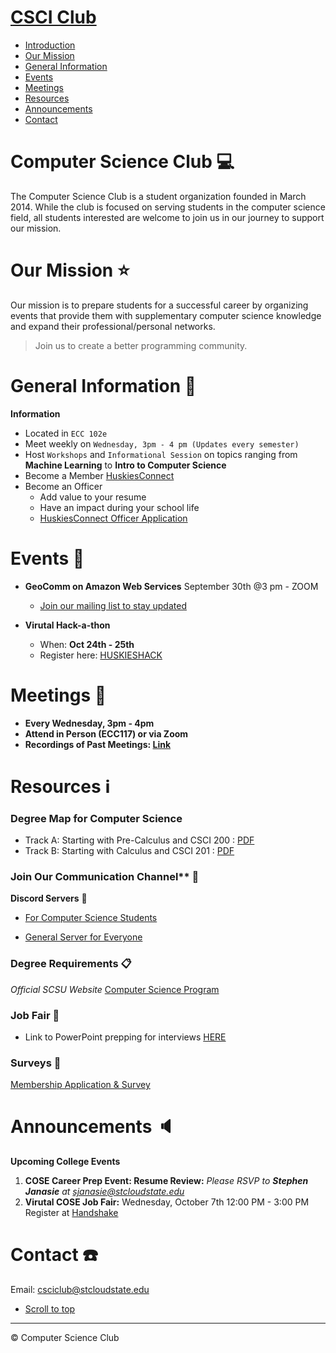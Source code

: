 # [CSCI Club](#csci-club)
   - [Introduction](#computer-science-club-computer)
   - [Our Mission](#our-mission-star)
   - [General Information](#general-information-school_satchel)
   - [Events](#events-newspaper)
   - [Meetings](#meetings-date)
   - [Resources](#resources-information_source)
   - [Announcements](#announcements-speaker)
   - [Contact](#contact-phone)

<!-- /TOC -->

# Computer Science Club :computer:

The Computer Science Club is a student organization founded in March 2014. While the club is focused on serving students in the computer science field, all students interested are welcome to join us in our journey to support our mission.  

# Our Mission :star:
Our mission is to prepare students for a successful career by organizing events that provide them with supplementary computer science knowledge and expand their professional/personal networks.
> Join us to create a better programming community.

# General Information :school_satchel:

**Information**

 - Located in `ECC 102e`
 - Meet weekly on `Wednesday, 3pm - 4 pm (Updates every semester)`
 - Host `Workshops` and `Informational Session` on topics ranging from **Machine Learning** to **Intro to Computer Science**
 - Become a Member [HuskiesConnect]
 - Become an Officer
    - Add value to your resume 
    - Have an impact during your school life
    - [HuskiesConnect Officer Application]

# Events :newspaper:

- **GeoComm on Amazon Web Services** September 30th @3 pm - ZOOM
  - [Join our mailing list to stay updated](HuskiesConnect)
  
- **Virutal Hack-a-thon**
  - When: **Oct 24th - 25th**
  - Register here: [HUSKIESHACK](huskiesHack)

# Meetings :date:

- **Every Wednesday, 3pm - 4pm**
- **Attend in Person (ECC117) or via Zoom**
- **Recordings of Past Meetings: [Link](meetings.md)**
  
# Resources :information_source:

### Degree Map for Computer Science

- Track A: Starting with Pre-Calculus and CSCI 200 : [PDF](https://www.stcloudstate.edu/catalog/degreemaps/scee/ABETCSCIPre-Calculus.pdf)
- Track B: Starting with Calculus and CSCI 201 : [PDF](https://www.stcloudstate.edu/catalog/degreemaps/scee/ABETCSCIPre-Calculus.pdf)

### Join Our Communication Channel** :satellite:

**Discord Servers** :speech_balloon:
- [For Computer Science Students](https://discord.gg/jyWZHdf)

- [General Server for Everyone](https://discord.com/invite/7V8raJk)

### Degree Requirements :clipboard:

*Official SCSU Website*
[Computer Science Program](https://catalog.stcloudstate.edu/Catalog/ViewCatalog.aspx?pageid=viewcatalog&catalogid=7&chapterid=536&loaduseredits=False)

### Job Fair :necktie:

 - Link to PowerPoint prepping for interviews [HERE](https://docs.google.com/presentation/d/1W546HdErPJ653AfJDIzm424gA3gFx8Tz4pNrucYa7lo/edit#slide=id.p)
 

### Surveys :page_with_curl:

<!-- <iframe src="" width="640" height="2761" frameborder="0" marginheight="0" marginwidth="0">Loading…</iframe>
-->
[Membership Application & Survey]


# Announcements :speaker:

**Upcoming College Events**

1. **COSE Career Prep Event: Resume Review:** *Please _RSVP_ to **Stephen Janasie** at <sjanasie@stcloudstate.edu>*
2. **Virutal COSE Job Fair:** Wednesday, October 7th 12:00 PM - 3:00 PM
      Register at [Handshake](https://stcloudstate.joinhandshake.com/)

# Contact :phone:

Email: <csciclub@stcloudstate.edu>

- [Scroll to top](#csci-club)

- - -
:copyright: Computer Science Club

[HuskiesConnect]: http://slashdot.org
[huskiesHack]:  https://csciclub.github.io/huskieshack/ 
[Membership Application & Survey]: https://huskiesconnect.stcloudstate.edu/submitter/form/start/438938
[HuskiesConnect Officer Application]: https://huskiesconnect.stcloudstate.edu/submitter/form/start/438942
